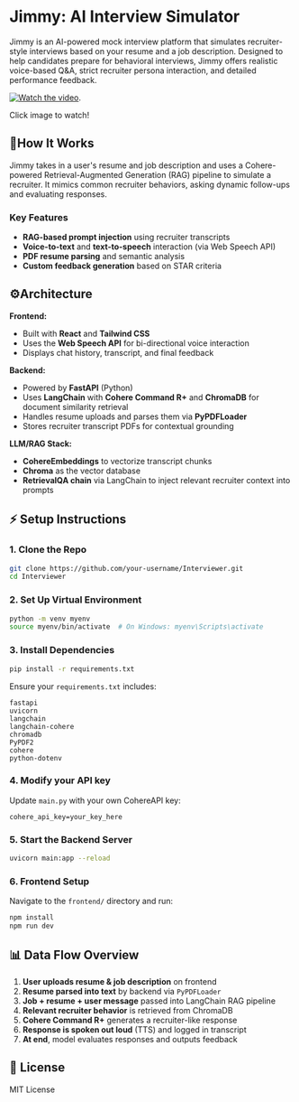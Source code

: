 # Jimmy: AI Interview Simulator

Jimmy is an AI-powered mock interview platform that simulates recruiter-style interviews based on your resume and a job description. Designed to help candidates prepare for behavioral interviews, Jimmy offers realistic voice-based Q&A, strict recruiter persona interaction, and detailed performance feedback.

[![Watch the video](https://github.com/user-attachments/assets/02b3e0cf-9f35-46a6-9067-b5e48184d0d0)](https://www.youtube.com/watch?v=cjplGaNeFnc).

Click image to watch! 

## 🤖How It Works

Jimmy takes in a user's resume and job description and uses a Cohere-powered Retrieval-Augmented Generation (RAG) pipeline to simulate a recruiter. It mimics common recruiter behaviors, asking dynamic follow-ups and evaluating responses.

### Key Features
- **RAG-based prompt injection** using recruiter transcripts
- **Voice-to-text** and **text-to-speech** interaction (via Web Speech API) 
- **PDF resume parsing** and semantic analysis
- **Custom feedback generation** based on STAR criteria

## ⚙️Architecture

**Frontend:**

- Built with **React** and **Tailwind CSS**
- Uses the **Web Speech API** for bi-directional voice interaction
- Displays chat history, transcript, and final feedback

**Backend:**
- Powered by **FastAPI** (Python)
- Uses **LangChain** with **Cohere Command R+** and **ChromaDB** for document similarity retrieval
- Handles resume uploads and parses them via **PyPDFLoader**
- Stores recruiter transcript PDFs for contextual grounding

**LLM/RAG Stack:**
- **CohereEmbeddings** to vectorize transcript chunks
- **Chroma** as the vector database
- **RetrievalQA chain** via LangChain to inject relevant recruiter context into prompts



## ⚡ Setup Instructions

### 1. Clone the Repo
```bash
git clone https://github.com/your-username/Interviewer.git
cd Interviewer
```

### 2. Set Up Virtual Environment
```bash
python -m venv myenv
source myenv/bin/activate  # On Windows: myenv\Scripts\activate
```

### 3. Install Dependencies
```bash
pip install -r requirements.txt
```
Ensure your `requirements.txt` includes:
```
fastapi
uvicorn
langchain
langchain-cohere
chromadb
PyPDF2
cohere
python-dotenv
```

### 4. Modify your API key
Update `main.py` with your own CohereAPI key:
```
cohere_api_key=your_key_here
```

### 5. Start the Backend Server
```bash
uvicorn main:app --reload
```

### 6. Frontend Setup
Navigate to the `frontend/` directory and run:
```bash
npm install
npm run dev
```



## 📊 Data Flow Overview

1. **User uploads resume & job description** on frontend
2. **Resume parsed into text** by backend via `PyPDFLoader`
3. **Job + resume + user message** passed into LangChain RAG pipeline
4. **Relevant recruiter behavior** is retrieved from ChromaDB
5. **Cohere Command R+** generates a recruiter-like response
6. **Response is spoken out loud** (TTS) and logged in transcript
7. **At end**, model evaluates responses and outputs feedback



## 📍 License
MIT License


